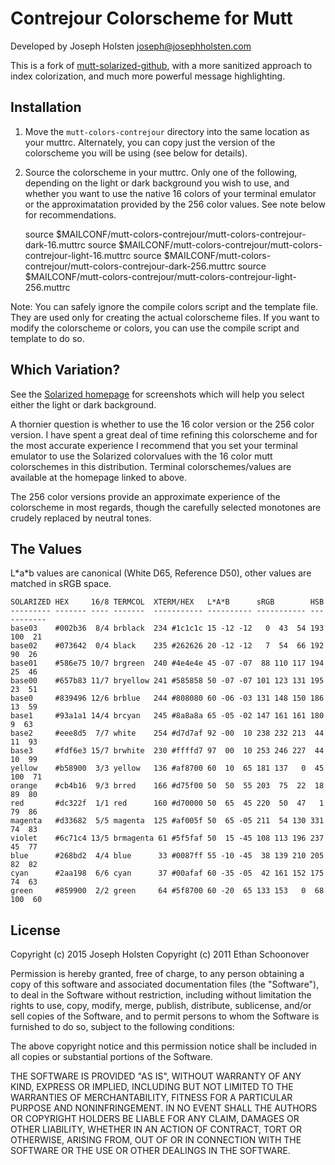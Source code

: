 Contrejour Colorscheme for Mutt
==============================

Developed by Joseph Holsten <joseph@josephholsten.com>

This is a fork of [mutt-solarized-github][mutt-solarized-github], with a more
sanitized approach to index colorization, and much more powerful message highlighting.

[solarized]: http://ethanschoonover.com/solarized
[mutt-solarized-github]: https://github.com/altercation/mutt-colors-solarized

Installation
------------

1. Move the `mutt-colors-contrejour` directory into the same location as your
   muttrc. Alternately, you can copy just the version of the colorscheme you
   will be using (see below for details).

2. Source the colorscheme in your muttrc. Only one of the following, depending
   on the light or dark background you wish to use, and whether you want to use
   the native 16 colors of your terminal emulator or the approximatation
   provided by the 256 color values. See note below for recommendations.

    source $MAILCONF/mutt-colors-contrejour/mutt-colors-contrejour-dark-16.muttrc
    source $MAILCONF/mutt-colors-contrejour/mutt-colors-contrejour-light-16.muttrc
    source $MAILCONF/mutt-colors-contrejour/mutt-colors-contrejour-dark-256.muttrc
    source $MAILCONF/mutt-colors-contrejour/mutt-colors-contrejour-light-256.muttrc

Note: You can safely ignore the compile colors script and the template file.
They are used only for creating the actual colorscheme files. If you want to
modify the colorscheme or colors, you can use the compile script and template
to do so.

Which Variation?
----------------

See the [Solarized homepage][solarized] for screenshots which will help you
select either the light or dark background.

A thornier question is whether to use the 16 color version or the 256 color
version. I have spent a great deal of time refining this colorscheme and for
the most accurate experience I recommend that you set your terminal emulator to
use the Solarized colorvalues with the 16 color mutt colorschemes in this
distribution. Terminal colorschemes/values are available at the homepage linked
to above.

The 256 color versions provide an approximate experience of the colorscheme in
most regards, though the carefully selected monotones are crudely replaced by
neutral tones.

The Values
----------

L\*a\*b values are canonical (White D65, Reference D50), other values are
matched in sRGB space.

    SOLARIZED HEX     16/8 TERMCOL  XTERM/HEX   L*A*B      sRGB        HSB
    --------- ------- ---- -------  ----------- ---------- ----------- -----------
    base03    #002b36  8/4 brblack  234 #1c1c1c 15 -12 -12   0  43  54 193 100  21
    base02    #073642  0/4 black    235 #262626 20 -12 -12   7  54  66 192  90  26
    base01    #586e75 10/7 brgreen  240 #4e4e4e 45 -07 -07  88 110 117 194  25  46
    base00    #657b83 11/7 bryellow 241 #585858 50 -07 -07 101 123 131 195  23  51
    base0     #839496 12/6 brblue   244 #808080 60 -06 -03 131 148 150 186  13  59
    base1     #93a1a1 14/4 brcyan   245 #8a8a8a 65 -05 -02 147 161 161 180   9  63
    base2     #eee8d5  7/7 white    254 #d7d7af 92 -00  10 238 232 213  44  11  93
    base3     #fdf6e3 15/7 brwhite  230 #ffffd7 97  00  10 253 246 227  44  10  99
    yellow    #b58900  3/3 yellow   136 #af8700 60  10  65 181 137   0  45 100  71
    orange    #cb4b16  9/3 brred    166 #d75f00 50  50  55 203  75  22  18  89  80
    red       #dc322f  1/1 red      160 #d70000 50  65  45 220  50  47   1  79  86
    magenta   #d33682  5/5 magenta  125 #af005f 50  65 -05 211  54 130 331  74  83
    violet    #6c71c4 13/5 brmagenta 61 #5f5faf 50  15 -45 108 113 196 237  45  77
    blue      #268bd2  4/4 blue      33 #0087ff 55 -10 -45  38 139 210 205  82  82
    cyan      #2aa198  6/6 cyan      37 #00afaf 60 -35 -05  42 161 152 175  74  63
    green     #859900  2/2 green     64 #5f8700 60 -20  65 133 153   0  68 100  60

License
-------
Copyright (c) 2015 Joseph Holsten
Copyright (c) 2011 Ethan Schoonover

Permission is hereby granted, free of charge, to any person obtaining a copy
of this software and associated documentation files (the "Software"), to deal
in the Software without restriction, including without limitation the rights
to use, copy, modify, merge, publish, distribute, sublicense, and/or sell
copies of the Software, and to permit persons to whom the Software is
furnished to do so, subject to the following conditions:

The above copyright notice and this permission notice shall be included in
all copies or substantial portions of the Software.

THE SOFTWARE IS PROVIDED "AS IS", WITHOUT WARRANTY OF ANY KIND, EXPRESS OR
IMPLIED, INCLUDING BUT NOT LIMITED TO THE WARRANTIES OF MERCHANTABILITY,
FITNESS FOR A PARTICULAR PURPOSE AND NONINFRINGEMENT. IN NO EVENT SHALL THE
AUTHORS OR COPYRIGHT HOLDERS BE LIABLE FOR ANY CLAIM, DAMAGES OR OTHER
LIABILITY, WHETHER IN AN ACTION OF CONTRACT, TORT OR OTHERWISE, ARISING FROM,
OUT OF OR IN CONNECTION WITH THE SOFTWARE OR THE USE OR OTHER DEALINGS IN
THE SOFTWARE.
